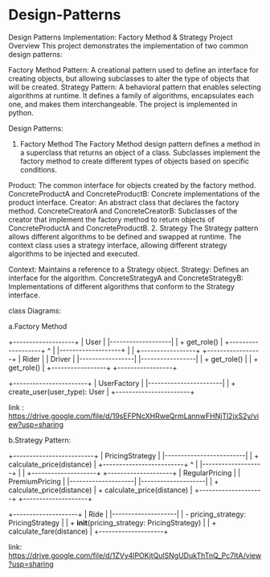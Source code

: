 # Design-Patterns

Design Patterns Implementation: Factory Method & Strategy
Project Overview
This project demonstrates the implementation of two common design patterns:

Factory Method Pattern: A creational pattern used to define an interface for creating objects, but allowing subclasses to alter the type of objects that will be created.
Strategy Pattern: A behavioral pattern that enables selecting algorithms at runtime. It defines a family of algorithms, encapsulates each one, and makes them interchangeable.
The project is implemented in python.


Design Patterns:
1. Factory Method
The Factory Method design pattern defines a method in a superclass that returns an object of a class. Subclasses implement the factory method to create different types of objects based on specific conditions.

Product: The common interface for objects created by the factory method.
ConcreteProductA and ConcreteProductB: Concrete implementations of the product interface.
Creator: An abstract class that declares the factory method.
ConcreteCreatorA and ConcreteCreatorB: Subclasses of the creator that implement the factory method to return objects of ConcreteProductA and ConcreteProductB.
2. Strategy
The Strategy pattern allows different algorithms to be defined and swapped at runtime. The context class uses a strategy interface, allowing different strategy algorithms to be injected and executed.

Context: Maintains a reference to a Strategy object.
Strategy: Defines an interface for the algorithm.
ConcreteStrategyA and ConcreteStrategyB: Implementations of different algorithms that conform to the Strategy interface.

class Diagrams:

a.Factory Method 

+-------------------+
|       User        |
|-------------------|
| + get_role()      |
+-------------------+
        ^
        |
        |-------------------+
        |                   |
+-----------------+  +-----------------+
|      Rider      |  |     Driver      |
|-----------------|  |-----------------|
| + get_role()    |  | + get_role()    |
+-----------------+  +-----------------+

+-----------------------+
|      UserFactory      |
|-----------------------|
| + create_user(user_type): User |
+-----------------------+


link : https://drive.google.com/file/d/19sEFPNcXHRweQrmLannwFHNjTl2jxS2y/view?usp=sharing


b.Strategy Pattern:


+-------------------------+
|     PricingStrategy     |
|-------------------------|
| + calculate_price(distance) |
+-------------------------+
          ^
          |
          |-------------------+
          |                   |
+--------------------+ +--------------------+
|   RegularPricing   | |   PremiumPricing   |
|--------------------| |--------------------|
| + calculate_price(distance) | + calculate_price(distance) |
+--------------------+ +--------------------+

+--------------------+
|       Ride         |
|--------------------|
| - pricing_strategy: PricingStrategy |
| + __init__(pricing_strategy: PricingStrategy) |
| + calculate_fare(distance)   |
+--------------------+


link: https://drive.google.com/file/d/1ZVy4lPOKjtQulSNgUDukThTnQ_Pc7ItA/view?usp=sharing
